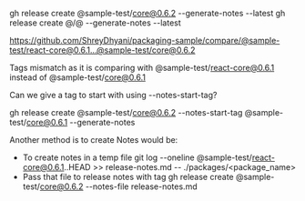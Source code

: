gh release create @sample-test/core@0.6.2 --generate-notes --latest
gh release create @<package-root>/<package-name>@<version> --generate-notes --latest

https://github.com/ShreyDhyani/packaging-sample/compare/@sample-test/react-core@0.6.1...@sample-test/core@0.6.2

Tags mismatch as it is comparing with @sample-test/react-core@0.6.1 instead of @sample-test/core@0.6.1

Can we give a tag to start with using --notes-start-tag?

gh release create @sample-test/core@0.6.2 --notes-start-tag @sample-test/core@0.6.1 --generate-notes

Another method is to create Notes would be:

- To create notes in a temp file
  git log --oneline @sample-test/react-core@0.6.1..HEAD >> release-notes.md -- ./packages/<package_name>
- Pass that file to release notes with tag
  gh release create @sample-test/core@0.6.2 --notes-file release-notes.md
